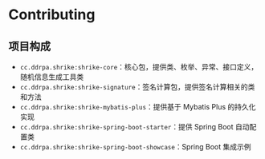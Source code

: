 # Contributing

## 项目构成

- `cc.ddrpa.shrike:shrike-core`：核心包，提供类、枚举、异常、接口定义，随机信息生成工具类
- `cc.ddrpa.shrike:shrike-signature`：签名计算包，提供签名计算相关的类和方法
- `cc.ddrpa.shrike:shrike-mybatis-plus`：提供基于 Mybatis Plus 的持久化实现
- `cc.ddrpa.shrike:shrike-spring-boot-starter`：提供 Spring Boot 自动配置类
- `cc.ddrpa.shrike:shrike-spring-boot-showcase`：Spring Boot 集成示例
